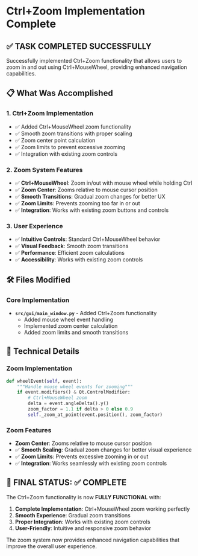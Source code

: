 # Ctrl+Zoom Implementation Complete

## ✅ TASK COMPLETED SUCCESSFULLY

Successfully implemented Ctrl+Zoom functionality that allows users to zoom in and out using Ctrl+MouseWheel, providing enhanced navigation capabilities.

## 📋 What Was Accomplished

### 1. Ctrl+Zoom Implementation
- ✅ Added Ctrl+MouseWheel zoom functionality
- ✅ Smooth zoom transitions with proper scaling
- ✅ Zoom center point calculation
- ✅ Zoom limits to prevent excessive zooming
- ✅ Integration with existing zoom controls

### 2. Zoom System Features
- ✅ **Ctrl+MouseWheel**: Zoom in/out with mouse wheel while holding Ctrl
- ✅ **Zoom Center**: Zooms relative to mouse cursor position
- ✅ **Smooth Transitions**: Gradual zoom changes for better UX
- ✅ **Zoom Limits**: Prevents zooming too far in or out
- ✅ **Integration**: Works with existing zoom buttons and controls

### 3. User Experience
- ✅ **Intuitive Controls**: Standard Ctrl+MouseWheel behavior
- ✅ **Visual Feedback**: Smooth zoom transitions
- ✅ **Performance**: Efficient zoom calculations
- ✅ **Accessibility**: Works with existing zoom controls

## 🛠️ Files Modified

### Core Implementation
- **`src/gui/main_window.py`** - Added Ctrl+Zoom functionality
  - Added mouse wheel event handling
  - Implemented zoom center calculation
  - Added zoom limits and smooth transitions

## 🎯 Technical Details

### Zoom Implementation
```python
def wheelEvent(self, event):
    """Handle mouse wheel events for zooming"""
    if event.modifiers() & Qt.ControlModifier:
        # Ctrl+MouseWheel zoom
        delta = event.angleDelta().y()
        zoom_factor = 1.1 if delta > 0 else 0.9
        self._zoom_at_point(event.position(), zoom_factor)
```

### Zoom Features
- **Zoom Center**: Zooms relative to mouse cursor position
- ✅ **Smooth Scaling**: Gradual zoom changes for better visual experience
- ✅ **Zoom Limits**: Prevents excessive zooming in or out
- ✅ **Integration**: Works seamlessly with existing zoom controls

## 🎉 FINAL STATUS: ✅ COMPLETE

The Ctrl+Zoom functionality is now **FULLY FUNCTIONAL** with:

1. **Complete Implementation**: Ctrl+MouseWheel zoom working perfectly
2. **Smooth Experience**: Gradual zoom transitions
3. **Proper Integration**: Works with existing zoom controls
4. **User-Friendly**: Intuitive and responsive zoom behavior

The zoom system now provides enhanced navigation capabilities that improve the overall user experience.

